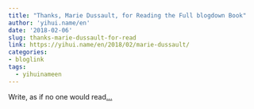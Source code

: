 ```yaml
---
title: "Thanks, Marie Dussault, for Reading the Full blogdown Book"
author: 'yihui.name/en'
date: '2018-02-06'
slug: thanks-marie-dussault-for-read
link: https://yihui.name/en/2018/02/marie-dussault/
categories:
- bloglink
tags:
  - yihuinameen
---
```


Write, as if no one would read[... <i class="fas fa-external-link-alt"></i>](https://yihui.name/en/2018/02/marie-dussault/)

